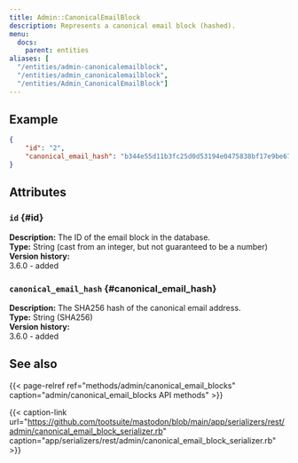 ```yaml
---
title: Admin::CanonicalEmailBlock
description: Represents a canonical email block (hashed).
menu:
  docs:
    parent: entities
aliases: [
  "/entities/admin-canonicalemailblock",
  "/entities/admin_canonicalemailblock",
  "/entities/Admin_CanonicalEmailBlock"]
---
```


## Example

```json
{
	"id": "2",
	"canonical_email_hash": "b344e55d11b3fc25d0d53194e0475838bf17e9be67ce3e6469956222d9a34f9c"
}
```

## Attributes

### `id` {#id}

**Description:** The ID of the email block in the database.\
**Type:** String (cast from an integer, but not guaranteed to be a number)\
**Version history:**\
3.6.0 - added

### `canonical_email_hash` {#canonical_email_hash}

**Description:** The SHA256 hash of the canonical email address.\
**Type:** String (SHA256)\
**Version history:**\
3.6.0 - added

## See also

{{< page-relref ref="methods/admin/canonical_email_blocks" caption="admin/canonical_email_blocks API methods" >}}

{{< caption-link url="https://github.com/tootsuite/mastodon/blob/main/app/serializers/rest/admin/canonical_email_block_serializer.rb" caption="app/serializers/rest/admin/canonical_email_block_serializer.rb" >}}